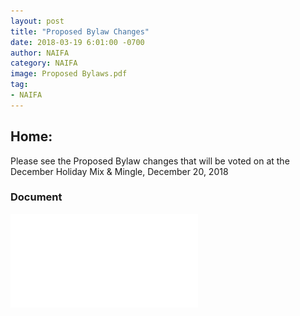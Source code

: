 ```yaml
---
layout: post
title: "Proposed Bylaw Changes"
date: 2018-03-19 6:01:00 -0700
author: NAIFA
category: NAIFA
image: Proposed Bylaws.pdf
tag:
- NAIFA
---
```


## Home:
Please see the Proposed Bylaw changes that will be voted on at the December Holiday Mix & Mingle, December 20, 2018
### Document
![PDF Document](/images/posts/Proposed%20Bylaws.pdf)
